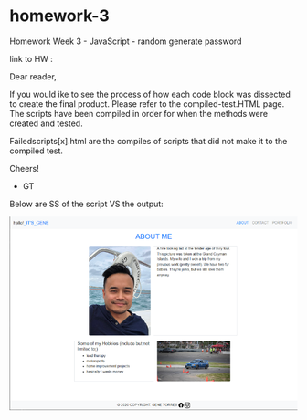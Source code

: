 # homework-3
Homework Week 3 - JavaScript - random generate password 

link to HW : 

Dear reader,

If you would ike to see the process of how each code block was dissected to create the final product. Please refer to the compiled-test.HTML page. The scripts have been compiled in order for when the methods were created and tested.

Failedscripts[x].html are the compiles of scripts that did not make it to the compiled test. 

Cheers!

- GT

Below are SS of the script VS the output:

![Image of Main page](https://github.com/einobaka/homework-2/blob/master/images/index.png)